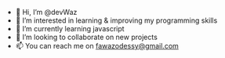 - 👋 Hi, I’m @devWaz
- 👀 I’m interested in learning & improving my programming skills
- 🌱 I’m currently learning javascript
- 💞️ I’m looking to collaborate on new projects
- 📫 You can reach me on fawazodessy@gmail.com

<!---
DevWaz/DevWaz is a ✨ special ✨ repository because its `README.md` (this file) appears on your GitHub profile.
You can click the Preview link to take a look at your changes.
--->
